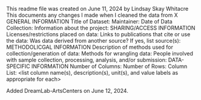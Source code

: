 This readme file was created on June 11, 2024 by Lindsay Skay Whitacre
This documents any changes I made when I cleaned the data from X
GENERAL INFORMATION
	Title of Dataset:
	Maintainer:
	Date of Data Collection:
	Information about the project:
SHARING/ACCESS INFORMATION
	Licenses/restrictions placed on data:
	Links to publications that cite or use the data:
	Was data derived from another source?
		If yes, list source(s):
METHODOLICGAL INFORMATION
	Description of methods used for collection/generation of data:
	Methods for wrangling data:
	People involved with sample collection, processing, analysis, and/or submission:
DATA-SPECIFIC INFORMATION
	Number of Columns:
	Number of Rows:
	Column List: <list column name(s), description(s), unit(s), and value labels as appropriate for each>

Added DreamLab-ArtsCenters on June 12, 2024.